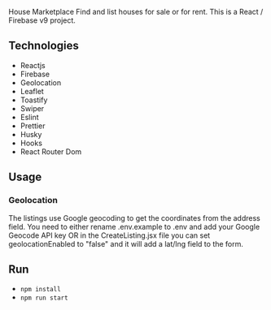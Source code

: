 House Marketplace
Find and list houses for sale or for rent. This is a React / Firebase v9 project.

## Technologies

- Reactjs
- Firebase
- Geolocation
- Leaflet
- Toastify
- Swiper
- Eslint
- Prettier
- Husky
- Hooks
- React Router Dom

## Usage

### Geolocation

The listings use Google geocoding to get the coordinates from the address field.
You need to either rename .env.example to .env and add your Google Geocode API key OR in the CreateListing.jsx file you can set geolocationEnabled to "false" and it will add a lat/lng field to the form.

## Run

- `npm install`
- `npm run start`

